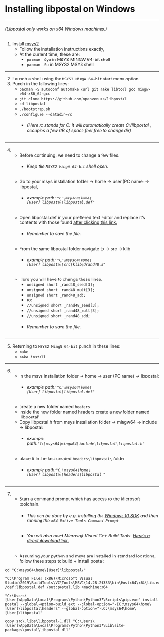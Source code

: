 # **Installing libpostal on Windows**
------
###### (Libpostal only works on x64 Windows machines.)

1. Install [msys2](http://msys2.org)
    * Follow the installation instructions exactly,
    * At the current time, these are:
        * `pacman -Syu` in MSYS MINGW 64-bit shell
        * `pacman -Su` in MSYS2 MSYS shell
----
2. Launch a shell using the `MSYS2 MingW 64-bit` start menu option.
3. Punch in the following lines:
    * `pacman -S autoconf automake curl git make libtool gcc mingw-w64-x86_64-gcc`
    * `git clone https://github.com/openvenues/libpostal`
    * `cd libpostal`
    * `./bootstrap.sh`
    * `./configure --datadir=/c`
        * ###### (Here /c stands for C: it will automatically create C:/libpostal , occupies a few GB of space feel free to change dir)
----
4.
    * Before continuing, we need to change a few files. 
		* ###### Keep the `MSYS2 MingW 64-bit` shell open.
    * Go to your msys installation folder -> home -> user (PC name) -> libpostal,
        * ###### example path: `"C:\msys64\home\[User]\libpostal\libpostal.def"`
    * Open libpostal.def in your preffered text editor and replace it's contents with those found [after clicking this link.](https://raw.githubusercontent.com/openvenues/libpostal/216c947e37cd3d885b2a29b5b330406b7df739a4/libpostal.def)
        * ###### Remember to save the file.
    * From the same libpostal folder navigate to -> src -> klib
        * ###### example path: `"C:\msys64\home\[User]\libpostal\src\klib\drand48.h"`
	* Here you will have to change these lines:
		*  `unsigned short _rand48_seed[3];`
		*  `unsigned short _rand48_mult[3];`
		*  `unsigned short _rand48_add;`
		*  to:
		*  `//unsigned short _rand48_seed[3];`
		*  `//unsigned short _rand48_mult[3];`
		*  `//unsigned short _rand48_add;`
		* ###### Remember to save the file.
----
5. Returning to `MSYS2 MingW 64-bit` punch in these lines:
    * `make`
    * `make install`
----
6.
    * In the msys installation folder -> home -> user (PC name) -> libpostal:
        * ###### example path: `"C:\msys64\home\[User]\libpostal\libpostal.def"`
    * create a new folder named `headers`
	* inside the new folder named headers create a new folder named 'libpostal'
    * Copy libpostal.h from msys installation folder -> mingw64 -> include -> libpostal:
        * ###### example path:`"C:\msys64\mingw64\include\libpostal\libpostal.h"`
    * place it in the last created `headers\libpostal\` folder
        * ###### example path:`"C:\msys64\home\[User]\libpostal\headers\libpostal\"`
----
7.
    * Start a command prompt which has access to the Microsoft toolchain. 
        * ###### This can be done by e.g. installing the [Windows 10 SDK](https://developer.microsoft.com/en-us/windows/downloads/windows-10-sdk) and then running the ``x64 Native Tools Command Prompt`` 
        * ###### You will also need Microsoft Visual C++ Build Tools. [Here's a direct download link.](https://go.microsoft.com/fwlink/?LinkId=691126)
    * Assuming your python and msys are installed in standard locations, follow these steps to build + install postal:

```
cd "C:\msys64\home\[User]\libpostal\"

"C:\Program Files (x86)\Microsoft Visual Studio\2019\BuildTools\VC\Tools\MSVC\14.28.29333\bin\Hostx64\x64\lib.exe" /def:libpostal.def /out:postal.lib /machine:x64

"C:\Users\[User]\AppData\Local\Programs\Python\Python37\Scripts\pip.exe" install postal --global-option=build_ext --global-option="-IC:\msys64\home\[User]\libpostal\headers" --global-option="-LC:\msys64\home\[User]\libpostal" 

copy src\.libs\libpostal-1.dll "C:\Users\[User]\AppData\Local\Programs\Python\Python37\Lib\site-packages\postal\libpostal.dll"
```